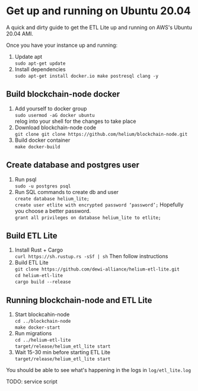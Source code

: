 # Get up and running on Ubuntu 20.04

A quick and dirty guide to get the ETL Lite up and running on AWS's Ubuntu 20.04 AMI.

Once you have your instance up and running:

1. Update apt  
   `sudo apt-get update`
2. Install dependencies  
  `sudo apt-get install docker.io make postresql clang -y`

## Build blockchain-node docker

1. Add yourself to docker group  
  `sudo usermod -aG docker ubuntu`  
  relog into your shell for the changes to take place
2. Download blockchain-node code  
  `git clone git clone https://github.com/helium/blockchain-node.git`
3. Build docker container  
  `make docker-build`

## Create database and postgres user
1. Run psql  
  `sudo -u postgres psql`
2. Run SQL commands to create db and user  
  `create database helium_lite;`  
  `create user etlite with encrypted password ‘password’;` Hopefully you choose a better password.  
  `grant all privileges on database helium_lite to etlite;`

## Build ETL Lite
1. Install Rust + Cargo  
  `curl https://sh.rustup.rs -sSf | sh` Then follow instructions
2. Build ETL Lite  
  `git clone https://github.com/dewi-alliance/helium-etl-lite.git`  
  `cd helium-etl-lite`  
  `cargo build --release`

## Running blockchain-node and ETL Lite
1. Start blockcahin-node  
  `cd ../blockchain-node`  
  `make docker-start`
2. Run migrations  
  `cd ../helium-etl-lite`   
  `target/release/helium_etl_lite start`   
3. Wait 15-30 min before starting ETL Lite  
  `target/release/helium_etl_lite start`

You should be able to see what's happening in the logs in `log/etl_lite.log`

TODO: service script
